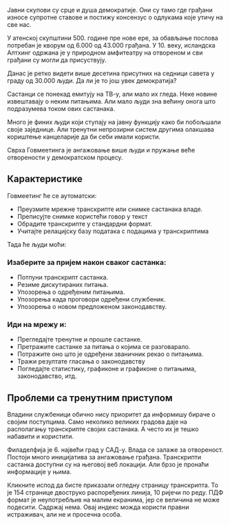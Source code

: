 <!-- Do not edit this file. It was translated by Google. -->
<!-- START OF README SECTION --><!-- Note the controller for this page is app/about-project/overview/overview.ts -->
<p> Јавни скупови су срце и душа демократије. Они су тамо где грађани износе супротне ставове и постижу консензус о одлукама које утичу на све нас. </p>

<p> У атенској скупштини 500. године пре нове ере, за обављање послова потребан је кворум од 6.000 од 43.000 грађана. У 10. веку, исландска Алтхинг одржана је у природном амфитеатру на отвореном и сви грађани су могли да присуствују. </p>

<p> Данас је ретко видети више десетина присутних на седници савета у граду од 30.000 људи. Да ли је то још увек демократија? </p>

<p> Састанци се понекад емитују на ТВ-у, али мало их гледа. Неке новине извештавају о неким питањима. Али мало људи зна већину онога што подразумева током ових састанака. </p>

<p> Много је финих људи који ступају на јавну функцију како би побољшали своје заједнице. Али тренутни непрозирни систем другима олакшава кориштење канцеларије да би себи имали користи. </p>

<p> Сврха Говмеетинга је ангажовање више људи и пружање веће отворености у демократском процесу. </p>
<h2> Карактеристике </h2>
<p> Говмеетинг ће се аутоматски: </p>

<ul>
<li> Преузмите мрежне транскрипте или снимке састанака владе. </li>
<li> Преписујте снимке користећи говор у текст </li>
<li> Обрадите транскрипте у стандардни формат. </li>
<li> Учитајте релацијску базу података с подацима у транскриптима </li>
</ul>
<p> Тада ће људи моћи: </p>
<h3> Изаберите за пријем након сваког састанка: </h3>
<ul>
<li> Потпуни транскрипт састанка. </li>
<li> Резиме дискутираних питања. </li>
<li> Упозорења о одређеним питањима. </li>
<li> Упозорења када проговори одређени службеник. </li>
<li> Упозорења о новом предложеном законодавству. </li>
</ul><h3> Иди на мрежу и: </h3>
<ul>
<li> Прегледајте тренутне и прошле састанке. </li>
<li> Претражите састанке за питања о којима се разговарало. </li>
<li> Потражите оно што је одређени званичник рекао о питањима. </li>
<li> Тражи резултате гласања о законодавству </li>
<li> Погледајте статистику, графиконе и графиконе о питањима, законодавство, итд. </li>
</ul><!-- END OF README SECTION -->
<p><a name="continued"></a></p>
<h2> Проблеми са тренутним приступом </h2>
<p> Владини службеници обично нису приоритет да информишу бираче о својим поступцима. Само неколико великих градова даје на располагању транскрипте својих састанака. А често их је тешко набавити и користити. </p>

<p> Филаделфија је 6. највећи град у САД-у. Влада се залаже за отвореност. Постоји много иницијатива за ангажовање грађана. Транскрипти састанка доступни су на његовој веб локацији. Али брзо је пронаћи информације у њима. </p>

<p> Кликните испод да бисте приказали огледну страницу транскрипта. То је 154 странице двоструко распоређених линија, 10 ријечи по реду. ПДФ формат је неупотребљив на малим екранима, јер се величина не може подесити. Садржај нема. Овај индекс можда користи правни истраживач, али не и просечна особа. </p>
